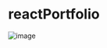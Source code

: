 # reactPortfolio

![image](https://github.com/user-attachments/assets/bbdce38b-f369-4f1a-8e62-ed646520dbc8)
